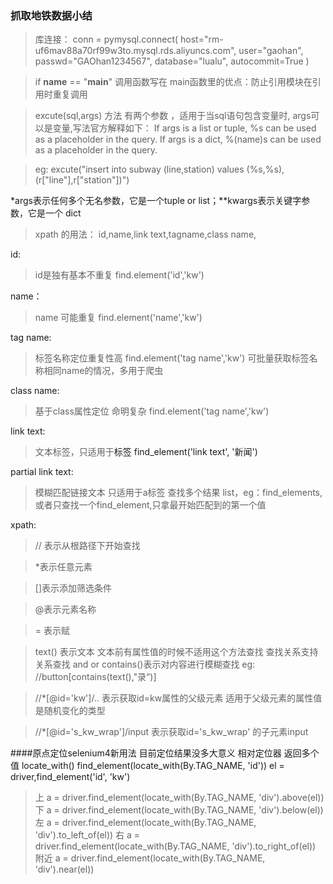 ### 抓取地铁数据小结
> 库连接： 
> conn = pymysql.connect(
        host="rm-uf6mav88a70rf99w3to.mysql.rds.aliyuncs.com",
        user="gaohan",
        passwd="GAOhan1234567",
        database="lualu",
        autocommit=True
    )

> if __name__ == "__main__" 
> 调用函数写在 main函数里的优点：防止引用模块在引用时重复调用

>excute(sql,args) 方法 
有两个参数 ，适用于当sql语句包含变量时, args可以是变量,写法官方解释如下：
If args is a list or tuple, %s can be used as a placeholder in the query.
  If args is a dict, %(name)s can be used as a placeholder in the query.

> eg: excute("insert into subway (line,station) values (%s,%s),(r["line"],r["station"])")
> 

*args表示任何多个无名参数，它是一个tuple or list；**kwargs表示关键字参数，它是一个 dict

> xpath 的用法：
id,name,link text,tagname,class name,

id:
>id是独有基本不重复 find.element('id','kw')

name：
> name 可能重复 find.element('name','kw')

tag name:
> 标签名称定位重复性高 find.element('tag name','kw') 可批量获取标签名称相同name的情况，多用于爬虫

class name:
> 基于class属性定位 命明复杂 find.element('tag name','kw')

link text:
>文本标签，只适用于<a>标签 find_element('link text', '新闻')

partial link text:
>模糊匹配链接文本 只适用于a标签 查找多个结果 list，eg：find_elements,或者只查找一个find_element,只拿最开始匹配到的第一个值

xpath:
> // 表示从根路径下开始查找
 
> *表示任意元素

>[]表示添加筛选条件

>@表示元素名称

>= 表示赋
 
>text() 表示文本 文本前有属性值的时候不适用这个方法查找 查找关系支持关系查找 and or contains()表示对内容进行模糊查找 eg: //button[contains(text(),"录“)]
 
>//*[@id='kw']/.. 表示获取id=kw属性的父级元素 适用于父级元素的属性值是随机变化的类型

>//*[@id='s_kw_wrap']/input 表示获取id='s_kw_wrap' 的子元素input


####原点定位selenium4新用法 目前定位结果没多大意义 相对定位器 返回多个值 locate_with() find_element(locate_with(By.TAG_NAME, 'id'))
el = driver,find_element('id', 'kw')
>上 a = driver.find_element(locate_with(By.TAG_NAME, 'div').above(el))
> 下 a = driver.find_element(locate_with(By.TAG_NAME, 'div').below(el))
> 左 a = driver.find_element(locate_with(By.TAG_NAME, 'div').to_left_of(el))
> 右 a = driver.find_element(locate_with(By.TAG_NAME, 'div').to_right_of(el))
> 附近 a = driver.find_element(locate_with(By.TAG_NAME, 'div').near(el))